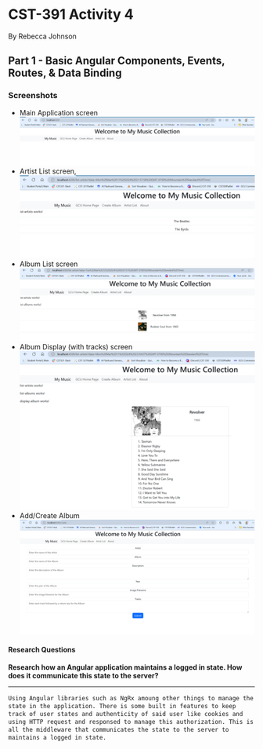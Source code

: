 # CST-391 Activity 4
By Rebecca Johnson

## Part 1 - Basic Angular Components, Events, Routes, & Data Binding

### Screenshots
- Main Application screen
![Main](main.png)
- Artist List screen,
![Artist](artistlist.png)
- Album List screen
![Album List](listalbums.png)
- Album Display (with tracks) screen
![ALbum](displayalbum.png)
- Add/Create Album
![Add Album](createAlbum.png)
#### Research Questions

**Research how an Angular application maintains a logged in state. How does it communicate this state to the server?**

---
    Using Angular libraries such as NgRx amoung other things to manage the state in the application. There is some built in features to keep track of user states and authenticity of said user like cookies and using HTTP request and responsed to manage this authorization. This is all the middleware that communicates the state to the server to maintains a logged in state.
